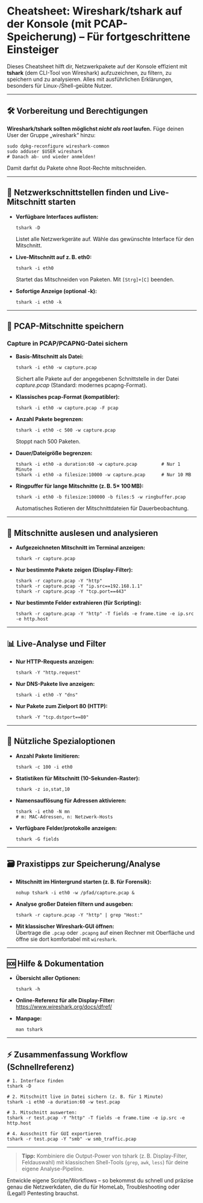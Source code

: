 # Cheatsheet: Wireshark/tshark auf der Konsole (mit PCAP-Speicherung) – Für fortgeschrittene Einsteiger

Dieses Cheatsheet hilft dir, Netzwerkpakete auf der Konsole effizient mit **tshark** (dem CLI-Tool von Wireshark) aufzuzeichnen, zu filtern, zu speichern und zu analysieren. Alles mit ausführlichen Erklärungen, besonders für Linux-/Shell-geübte Nutzer.

---

## 🛠 Vorbereitung und Berechtigungen

**Wireshark/tshark sollten möglichst _nicht als root_ laufen.**
Füge deinen User der Gruppe „wireshark“ hinzu:

```
sudo dpkg-reconfigure wireshark-common
sudo adduser $USER wireshark
# Danach ab- und wieder anmelden!
```
Damit darfst du Pakete ohne Root-Rechte mitschneiden.

---

## 📡 Netzwerkschnittstellen finden und Live-Mitschnitt starten

- **Verfügbare Interfaces auflisten:**
  ```
  tshark -D
  ```
  Listet alle Netzwerkgeräte auf. Wähle das gewünschte Interface für den Mitschnitt.

- **Live-Mitschnitt auf z. B. eth0:**
  ```
  tshark -i eth0
  ```
  Startet das Mitschneiden von Paketen. Mit `[Strg]+[C]` beenden.

- **Sofortige Anzeige (optional -k):**
  ```
  tshark -i eth0 -k
  ```

---

## 💾 PCAP-Mitschnitte speichern

### Capture in PCAP/PCAPNG-Datei sichern

- **Basis-Mitschnitt als Datei:**
  ```
  tshark -i eth0 -w capture.pcap
  ```
  Sichert alle Pakete auf der angegebenen Schnittstelle in der Datei _capture.pcap_ (Standard: modernes pcapng-Format).

- **Klassisches pcap-Format (kompatibler):**
  ```
  tshark -i eth0 -w capture.pcap -F pcap
  ```

- **Anzahl Pakete begrenzen:**
  ```
  tshark -i eth0 -c 500 -w capture.pcap
  ```
  Stoppt nach 500 Paketen.

- **Dauer/Dateigröße begrenzen:**
  ```
  tshark -i eth0 -a duration:60 -w capture.pcap         # Nur 1 Minute
  tshark -i eth0 -a filesize:10000 -w capture.pcap      # Nur 10 MB
  ```

- **Ringpuffer für lange Mitschnitte (z. B. 5× 100 MB):**
  ```
  tshark -i eth0 -b filesize:100000 -b files:5 -w ringbuffer.pcap
  ```
  Automatisches Rotieren der Mitschnittdateien für Dauerbeobachtung.

---

## 🔄 Mitschnitte auslesen und analysieren

- **Aufgezeichneten Mitschnitt im Terminal anzeigen:**
  ```
  tshark -r capture.pcap
  ```

- **Nur bestimmte Pakete zeigen (Display-Filter):**
  ```
  tshark -r capture.pcap -Y "http"
  tshark -r capture.pcap -Y "ip.src==192.168.1.1"
  tshark -r capture.pcap -Y "tcp.port==443"
  ```

- **Nur bestimmte Felder extrahieren (für Scripting):**
  ```
  tshark -r capture.pcap -Y "http" -T fields -e frame.time -e ip.src -e http.host
  ```

---

## 📊 Live-Analyse und Filter

- **Nur HTTP-Requests anzeigen:**
  ```
  tshark -Y "http.request"
  ```

- **Nur DNS-Pakete live anzeigen:**
  ```
  tshark -i eth0 -Y "dns"
  ```

- **Nur Pakete zum Zielport 80 (HTTP):**
  ```
  tshark -Y "tcp.dstport==80"
  ```

---

## 🧰 Nützliche Spezialoptionen

- **Anzahl Pakete limitieren:**
  ```
  tshark -c 100 -i eth0
  ```

- **Statistiken für Mitschnitt (10-Sekunden-Raster):**
  ```
  tshark -z io,stat,10
  ```

- **Namensauflösung für Adressen aktivieren:**
  ```
  tshark -i eth0 -N mn
  # m: MAC-Adressen, n: Netzwerk-Hosts
  ```

- **Verfügbare Felder/protokolle anzeigen:**
  ```
  tshark -G fields
  ```

---

## 🗃️ Praxistipps zur Speicherung/Analyse

- **Mitschnitt im Hintergrund starten (z. B. für Forensik):**
  ```
  nohup tshark -i eth0 -w /pfad/capture.pcap &
  ```

- **Analyse großer Dateien filtern und ausgeben:**
  ```
  tshark -r capture.pcap -Y "http" | grep "Host:"
  ```

- **Mit klassischer Wireshark-GUI öffnen:**  
  Übertrage die `.pcap` oder `.pcapng` auf einen Rechner mit Oberfläche und öffne sie dort komfortabel mit `wireshark`.

---

## 🆘 Hilfe & Dokumentation

- **Übersicht aller Optionen:**
  ```
  tshark -h
  ```

- **Online-Referenz für alle Display-Filter:**
  https://www.wireshark.org/docs/dfref/

- **Manpage:**
  ```
  man tshark
  ```

---

## ⚡ Zusammenfassung Workflow (Schnellreferenz)

```
# 1. Interface finden
tshark -D

# 2. Mitschnitt live in Datei sichern (z. B. für 1 Minute)
tshark -i eth0 -a duration:60 -w test.pcap

# 3. Mitschnitt auswerten:
tshark -r test.pcap -Y "http" -T fields -e frame.time -e ip.src -e http.host

# 4. Ausschnitt für GUI exportieren
tshark -r test.pcap -Y "smb" -w smb_traffic.pcap
```

---

> **Tipp:** Kombiniere die Output-Power von tshark (z. B. Display-Filter, Feldauswahl) mit klassischen Shell-Tools (`grep`, `awk`, `less`) für deine eigene Analyse-Pipeline.

Entwickle eigene Scripte/Workflows – so bekommst du schnell und präzise genau die Netzwerkdaten, die du für HomeLab, Troubleshooting oder (Legal!) Pentesting brauchst.
```

